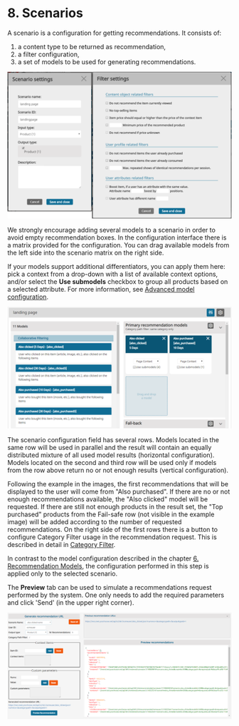 # 8. Scenarios

A scenario is a configuration for getting recommendations. It consists of:

1. a content type to be returned as recommendation, 
1. a filter configuration,
1. a set of models to be used for generating recommendations.

![Scenario configuration](img/scenario_configuration_full.png)

We strongly encourage adding several models to a scenario in order to avoid empty recommendation boxes. In the configuration interface there is a matrix provided for the configuration. You can drag available models from the left side into the scenario matrix on the right side.

If your models support additional differentiators, you can apply them here:
pick a context from a drop-down with a list of available context options,
and/or select the **Use submodels** checkbox to group all products based on a selected attribute.
For more information, see [Advanced model configuration](recommendation_models.md#advanced-model-configuration). 

![Scenario configuration matrix](img/scenario_matrix.png)

The scenario configuration field has several rows. Models located in the same row will be used in parallel and the result will contain an equally distributed mixture of all used model results (horizontal configuration). Models located on the second and third row will be used only if models from the row above return no or not enough results (vertical configuration).

Following the example in the images, the first recommendations that will be displayed to the user will come from "Also purchased". If there are no or not enough recommendations available, the "Also clicked" model will be requested. If there are still not enough products in the result set, the "Top purchased" products from the Fail-safe row (not visible in the example image) will be added according to the number of requested recommendations. On the right side of the first rows there is a button to configure Category Filter usage in the recommendation request. This is described in detail in [Category Filter](filters.md#category-filter).

In contrast to the model configuration described in the chapter [6. Recommendation Models](recommendation_models.md), the configuration performed in this step is applied only to the selected scenario.

The **Preview** tab can be used to simulate a recommendations request performed by the system. One only needs to add the required parameters and click 'Send' (in the upper right corner).

![Scenario preview](img/scenario_preview.png)
